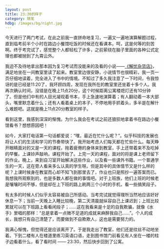 ```yaml
---
layout: post
title: 23:30的样子
category: 随笔
hdbg: /images/bg/night.jpg
---
```



今天进行了两门考试，在此之前我一直拼命地复习，一遍又一遍地演算解题过程，直到临考前半个小时在路边小餐馆吃饭的时候还在看课本。呵，这是何等的刻苦啊。终于考完试了，感觉整个人都轻松了许多，之前萦绕在脑子里面的各种公式定理也都被抛到了九霄云外。

我迫不及待地拿出那本因为复习考试而没能来的及看的小说——[《解忧杂货店》](http://book.douban.com/subject/25862578/)，满足地坐在一间教室里读了起来。教室里边很安静，小说情节也很精彩，我一页一页仔细地读着，完全进入了书中的情境。不知过了多久我注意了一下时间，令我惊讶的是已经是11:20了，我环顾四周，发现在我所在的教室里还坐着十多个人。我再次确认时间，没错是在晚上11点20分，这个时候距离公寓楼熄灯还有10分钟了。但是他们中有的人目光凝视着书本，手上急速地演算着；有人翻动着一本大部头，嘴里默念着什么；还有人看着桌上的本子，不停地用手抓着头，多半是在解什么难题吧。这就是晚上11点20分教室的样子。

看到这里，我感到深深的惭愧。为什么我会在考试之前还狼狈地拿着书在路边小餐馆看书？想想原因吧！

如今，大家打电话第一句话都爱说：“嘿，最近在忙什么呢？”。似乎科技的发展也将让人们的生活和学习的节奏带快了。我开始考虑人们每天都在忙些什么。每天睁开眼睛面对的又是一天的课程，拖着疲倦的身体来到教室，手上还带着来不及吃掉的早餐。上课铃声敲响，课程开始了。上完一天的课程，面对的将是课上老师留下的作业。晚上，来到自习室开始解决这些作业，以及看一些课外书籍。一个普通学生的一天，这在旁人看来多么认真的学生呀。但是其中的具体情节又是什么样的呢？上课时候身在教室而心却不知飞到那里去了，作业也只是照抄一遍答案而已。我想我所观察到的，也是多数人都在做的事情吧。对于上班族，他们上班的时候老是嚷嚷时间不够，但是却在上下班的路上刷两三个小时的手机，看一些搞笑段子。

有太多的时候人们似乎太容易被自己所感动。当考完试就觉得理所当然地应该好好休息一下；当前一天晚上入睡比较晚，第二天清晨就纵容自己上课迟到；上班比较累就可以在下班路上看看闲段子；......这在我看来是十足的自我欺骗，就像《水手》里唱的那样：“总是拿着一点微不足道的成就来麻醉我自己......”。个人的成长，我想只有自己清楚了，而要做到不自欺欺人，这也是需要努力的。

我满心惭愧，但觉得还是应该离开了。于是我走出了教室，他们还是纹丝不动地坐着。下到二楼有人在楼道里练习英语口语，走到图书馆门前看见有人坐在一楼的柱子边看着什么，看了看时间 —— 23:30，然后快步回到了公寓。
